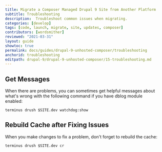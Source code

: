 ```yaml
---
title: Migrate a Composer Managed Drupal 9 Site from Another Platform
subtitle: Troubleshooting
description:  Troubleshoot common issues when migrating.
categories: [develop]
tags: [code, launch, migrate, site, updates, composer]
contributors: [wordsmither]
reviewed: "2021-03-31"
layout: guide
showtoc: true
permalink: docs/guides/drupal-9-unhosted-composer/troubleshooting
anchorid: troubleshooting
editpath: drupal-9/drupal-9-unhosted-composer/15-troubleshooting.md
---
```


## Get Messages

When there are problems, you can sometimes get helpful messages about what's wrong with the following command if you have dblog module enabled:

  ```bash{promptUser: user}
  terminus drush $SITE.dev watchdog:show
  ```
## Rebuild Cache after Fixing Issues

When you make changes to fix a problem, don't forget to rebuild the cache:

  ```bash{promptUser: user}
  terminus drush $SITE.dev cr
  ```
<Partial file="drupal-9/troubleshooting.md" />
